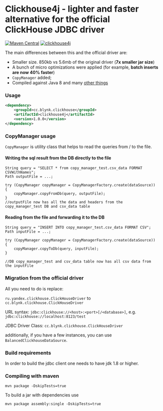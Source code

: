 Clickhouse4j - lighter and faster alternative for the official ClickHouse JDBC driver
===============

[![Maven Central](https://maven-badges.herokuapp.com/maven-central/cc.blynk.clickhouse/clickhouse4j/badge.svg)](https://github.com/blynkkk/clickhouse4j) [![clickhouse4j](https://travis-ci.org/blynkkk/clickhouse4j.svg?branch=master)](https://github.com/blynkkk/clickhouse4j)

The main differences between this and the official driver are:

- Smaller size. 850kb vs 5.6mb of the original driver (**7x smaller jar size**)
- A bunch of micro optimizations were applied (for example, **batch inserts are now 40% faster**)
- ```CopyManager``` added;
- Compiled against Java 8 and many [other things](https://github.com/blynkkk/clickhouse4j/blob/master/CHANGELOG)

### Usage
```xml
<dependency>
    <groupId>cc.blynk.clickhouse</groupId>
    <artifactId>clickhouse4j</artifactId>
    <version>1.0.0</version>
</dependency>
```

### CopyManager usage
```CopyManager``` is utility class that helps to read the queries from / to the file.

#### Writing the sql result from the DB directly to the file

```
String query = "SELECT * from copy_manager_test.csv_data FORMAT CSVWithNames";
Path outputFile = ...;

try (CopyManager copyManager = CopyManagerFactory.create(dataSource)) {
    copyManager.copyFromDb(query, outputFile);
}
//outputFile now has all the data and headers from the copy_manager_test DB and csv_data table
```

#### Reading from the file and forwarding it to the DB

```
String query = "INSERT INTO copy_manager_test.csv_data FORMAT CSV";
Path inputFile = ...;

try (CopyManager copyManager = CopyManagerFactory.create(dataSource)) {
    copyManager.copyToDb(query, inputFile);
}

//DB copy_manager_test and csv_data table now has all csv data from the inputFile
```

### Migration from the official driver

All you need to do is replace:

`ru.yandex.clickhouse.ClickHouseDriver` to `cc.blynk.clickhouse.ClickHouseDriver`

URL syntax: 
`jdbc:clickhouse://<host>:<port>[/<database>]`, e.g. `jdbc:clickhouse://localhost:8123/test`

JDBC Driver Class:
`cc.blynk.clickhouse.ClickHouseDriver`

additionally, if you have a few instances, you can use `BalancedClickhouseDataSource`.

### Build requirements

In order to build the jdbc client one needs to have jdk 1.8 or higher.

### Compiling with maven

`mvn package -DskipTests=true`

To build a jar with dependencies use

`mvn package assembly:single -DskipTests=true`
